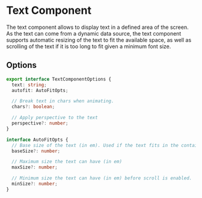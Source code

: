 # Text Component

The text component allows to display text in a defined area of the screen. As the text can come from a dynamic data source, the text component supports automatic resizing of the text to fit the available space, as well as scrolling of the text if it is too long to fit given a minimum
font size.

## Options

```typescript
export interface TextComponentOptions {
  text: string;
  autofit: AutoFitOpts;

  // Break text in chars when animating.
  chars?: boolean;

  // Apply perspective to the text
  perspective?: number;
}

interface AutoFitOpts {
  // Base size of the text (in em). Used if the text fits in the container.
  baseSize?: number;

  // Maximum size the text can have (in em)
  maxSize?: number;

  // Minimum size the text can have (in em) before scroll is enabled.
  minSize?: number;
}

```
